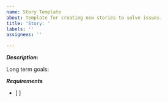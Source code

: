 ```yaml
---
name: Story Template
about: Template for creating new stories to solve issues.
title: 'Story: '
labels: ''
assignees: ''

---
```


***Description:***

Long term goals:

***Requirements***
- [ ]
